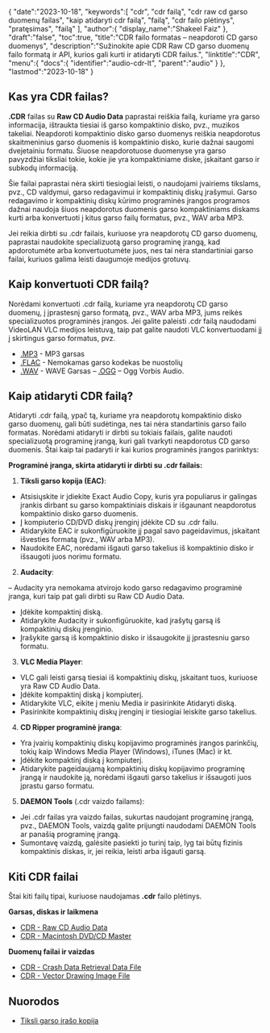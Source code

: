 {
   "date":"2023-10-18",
   "keywords":[
"cdr",
"cdr failą",
"cdr raw cd garso duomenų failas",
"kaip atidaryti cdr failą",
"failą",
"cdr failo plėtinys",
"pratęsimas",
"failą"
],
   "author":{
      "display_name":"Shakeel Faiz"
},
   "draft":"false",
   "toc":true,
   "title":"CDR failo formatas – neapdoroti CD garso duomenys",
   "description":"Sužinokite apie CDR Raw CD garso duomenų failo formatą ir API, kurios gali kurti ir atidaryti CDR failus.",
   "linktitle":"CDR",
   "menu":{
      "docs":{
         "identifier":"audio-cdr-lt",
         "parent":"audio"
}
},
   "lastmod":"2023-10-18"
}

## Kas yra CDR failas?

**.CDR** failas su **Raw CD Audio Data** paprastai reiškia failą, kuriame yra garso informacija, ištraukta tiesiai iš garso kompaktinio disko, pvz., muzikos takeliai. Neapdoroti kompaktinio disko garso duomenys reiškia neapdorotus skaitmeninius garso duomenis iš kompaktinio disko, kurie dažnai saugomi dvejetainiu formatu. Šiuose neapdorotuose duomenyse yra garso pavyzdžiai tiksliai tokie, kokie jie yra kompaktiniame diske, įskaitant garso ir subkodų informaciją.

Šie failai paprastai nėra skirti tiesiogiai leisti, o naudojami įvairiems tikslams, pvz., CD valdymui, garso redagavimui ir kompaktinių diskų įrašymui. Garso redagavimo ir kompaktinių diskų kūrimo programinės įrangos programos dažnai naudoja šiuos neapdorotus duomenis garso kompaktiniams diskams kurti arba konvertuoti į kitus garso failų formatus, pvz., WAV arba MP3.

Jei reikia dirbti su .cdr failais, kuriuose yra neapdorotų CD garso duomenų, paprastai naudokite specializuotą garso programinę įrangą, kad apdorotumėte arba konvertuotumėte juos, nes tai nėra standartiniai garso failai, kuriuos galima leisti daugumoje medijos grotuvų.

## Kaip konvertuoti CDR failą?

Norėdami konvertuoti .cdr failą, kuriame yra neapdorotų CD garso duomenų, į įprastesnį garso formatą, pvz., WAV arba MP3, jums reikės specializuotos programinės įrangos. Jei galite paleisti .cdr failą naudodami VideoLAN VLC medijos leistuvą, taip pat galite naudoti VLC konvertuodami jį į skirtingus garso formatus, pvz.

- [.MP3](/audio/mp3/) - MP3 garsas
- [.FLAC](/audio/flac/) - Nemokamas garso kodekas be nuostolių
- [.WAV](/audio/wav/) - WAVE Garsas
– [.OGG](/audio/ogg/) – Ogg Vorbis Audio.

## Kaip atidaryti CDR failą?

Atidaryti .cdr failą, ypač tą, kuriame yra neapdorotų kompaktinio disko garso duomenų, gali būti sudėtinga, nes tai nėra standartinis garso failo formatas. Norėdami atidaryti ir dirbti su tokiais failais, galite naudoti specializuotą programinę įrangą, kuri gali tvarkyti neapdorotus CD garso duomenis. Štai kaip tai padaryti ir kai kurios programinės įrangos parinktys:

**Programinė įranga, skirta atidaryti ir dirbti su .cdr failais:**

1.  **Tiksli garso kopija (EAC)**:
    
- Atsisiųskite ir įdiekite Exact Audio Copy, kuris yra populiarus ir galingas įrankis dirbant su garso kompaktiniais diskais ir išgaunant neapdorotus kompaktinio disko garso duomenis.
- Į kompiuterio CD/DVD diskų įrenginį įdėkite CD su .cdr failu.
- Atidarykite EAC ir sukonfigūruokite jį pagal savo pageidavimus, įskaitant išvesties formatą (pvz., WAV arba MP3).
- Naudokite EAC, norėdami išgauti garso takelius iš kompaktinio disko ir išsaugoti juos norimu formatu.
2.  **Audacity**:
    
– Audacity yra nemokama atvirojo kodo garso redagavimo programinė įranga, kuri taip pat gali dirbti su Raw CD Audio Data.
- Įdėkite kompaktinį diską.
- Atidarykite Audacity ir sukonfigūruokite, kad įrašytų garsą iš kompaktinių diskų įrenginio.
- Įrašykite garsą iš kompaktinio disko ir išsaugokite jį įprastesniu garso formatu.
3.  **VLC Media Player**:
    
- VLC gali leisti garsą tiesiai iš kompaktinių diskų, įskaitant tuos, kuriuose yra Raw CD Audio Data.
- Įdėkite kompaktinį diską į kompiuterį.
- Atidarykite VLC, eikite į meniu Media ir pasirinkite Atidaryti diską.
- Pasirinkite kompaktinių diskų įrenginį ir tiesiogiai leiskite garso takelius.
4.  **CD Ripper programinė įranga**:
    
- Yra įvairių kompaktinių diskų kopijavimo programinės įrangos parinkčių, tokių kaip Windows Media Player (Windows), iTunes (Mac) ir kt.
- Įdėkite kompaktinį diską į kompiuterį.
- Atidarykite pageidaujamą kompaktinių diskų kopijavimo programinę įrangą ir naudokite ją, norėdami išgauti garso takelius ir išsaugoti juos įprastu garso formatu.
5.  **DAEMON Tools** (.cdr vaizdo failams):
    
- Jei .cdr failas yra vaizdo failas, sukurtas naudojant programinę įrangą, pvz., DAEMON Tools, vaizdą galite prijungti naudodami DAEMON Tools ar panašią programinę įrangą.
- Sumontavę vaizdą, galėsite pasiekti jo turinį taip, lyg tai būtų fizinis kompaktinis diskas, ir, jei reikia, leisti arba išgauti garsą.

## Kiti CDR failai

Štai kiti failų tipai, kuriuose naudojamas **.cdr** failo plėtinys.

**Garsas, diskas ir laikmena**
- [CDR - Raw CD Audio Data](/audio/cdr/)
- [CDR - Macintosh DVD/CD Master](/disc-and-media/cdr/)

**Duomenų failai ir vaizdas**
- [CDR - Crash Data Retrieval Data File](/data/cdr-crash/)
- [CDR - Vector Drawing Image File](/image/cdr/)

## Nuorodos
* [Tiksli garso įrašo kopija](https://en.wikipedia.org/wiki/Exact_Audio_Copy)


